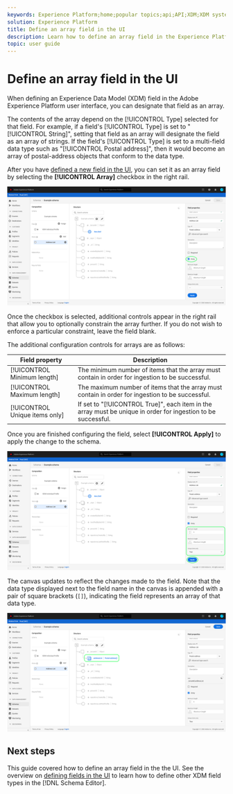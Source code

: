 ```yaml
---
keywords: Experience Platform;home;popular topics;api;API;XDM;XDM system;;experience data model;data model;ui;workspace;array;field;
solution: Experience Platform
title: Define an array field in the UI
description: Learn how to define an array field in the Experience Platform user interface.
topic: user guide
---
```


# Define an array field in the UI

When defining an Experience Data Model (XDM) field in the Adobe Experience Platform user interface, you can designate that field as an array.

The contents of the array depend on the [!UICONTROL Type] selected for that field. For example, if a field's [!UICONTROL Type] is set to "[!UICONTROL String]", setting that field as an array will designate the field as an array of strings. If the field's [!UICONTROL Type] is set to a multi-field data type such as "[!UICONTROL Postal address]", then it would become an array of postal-address objects that conform to the data type.

After you have [defined a new field in the UI](./overview.md#define), you can set it as an array field by selecting the **[!UICONTROL Array]** checkbox in the right rail. 

![](../../images/ui/fields/special/array.png)

Once the checkbox is selected, additional controls appear in the right rail that allow you to optionally constrain the array further. If you do not wish to enforce a particular constraint, leave the field blank.

The additional configuration controls for arrays are as follows:

| Field property | Description |
| --- | --- |
| [!UICONTROL Minimum length] | The minimum number of items that the array must contain in order for ingestion to be successful. |
| [!UICONTROL Maximum length] | The maximum number of items that the array must contain in order for ingestion to be successful. |
| [!UICONTROL Unique items only] | If set to "[!UICONTROL True]", each item in the array must be unique in order for ingestion to be successful. |

Once you are finished configuring the field, select **[!UICONTROL Apply]** to apply the change to the schema.

![](../../images/ui/fields/special/array-config.png)

The canvas updates to reflect the changes made to the field. Note that the data type displayed next to the field name in the canvas is appended with a pair of square brackets (`[]`), indicating the field represents an array of that data type.

![](../../images/ui/fields/special/array-applied.png)

## Next steps

This guide covered how to define an array field in the the UI. See the overview on [defining fields in the UI](./overview.md#special) to learn how to define other XDM field types in the [!DNL Schema Editor].